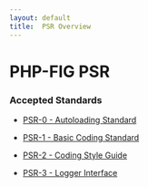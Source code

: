 ```yaml
---
layout: default
title:  PSR Overview
---
```

# PHP-FIG PSR


### Accepted Standards

- [PSR-0 - Autoloading Standard](/psr/0)

- [PSR-1 - Basic Coding Standard](/psr/1)

- [PSR-2 - Coding Style Guide](/psr/2)

- [PSR-3 - Logger Interface](/psr/3)
